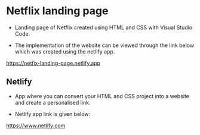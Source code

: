 # Netflix landing page

- Landing page of Netflix created using HTML and CSS with Visual Studio Code.

- The implementation of the website can be viewed through the link below which was created using the netlify app.

https://netfix-landing-page.netlify.app

## Netlify

- App where you can convert your HTML and CSS project into a website and create a personalised link.

- Netlify app link is given below:

https://www.netlify.com

